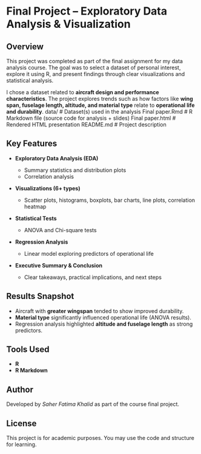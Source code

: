 # Final Project – Exploratory Data Analysis & Visualization

## Overview

This project was completed as part of the final assignment for my data analysis course. The goal was to select a dataset of personal interest, explore it using R, and present findings through clear visualizations and statistical analysis.

I chose a dataset related to **aircraft design and performance characteristics**. The project explores trends such as how factors like **wing span, fuselage length, altitude, and material type** relate to **operational life and durability**.
 data/              # Dataset(s) used in the analysis
 Final paper.Rmd    # R Markdown file (source code for analysis + slides)
 Final paper.html   # Rendered HTML presentation
 README.md          # Project description

## Key Features

* **Exploratory Data Analysis (EDA)**

  * Summary statistics and distribution plots
  * Correlation analysis

* **Visualizations (6+ types)**

  * Scatter plots, histograms, boxplots, bar charts, line plots, correlation heatmap

* **Statistical Tests**

  * ANOVA and Chi-square tests

* **Regression Analysis**

  * Linear model exploring predictors of operational life

* **Executive Summary & Conclusion**

  * Clear takeaways, practical implications, and next steps


## Results Snapshot

* Aircraft with **greater wingspan** tended to show improved durability.
* **Material type** significantly influenced operational life (ANOVA results).
* Regression analysis highlighted **altitude and fuselage length** as strong predictors.

## Tools Used

* **R** 
* **R Markdown** 

## Author

Developed by *Saher Fatima Khalid* as part of the course final project.

## License

This project is for academic purposes. You may use the code and structure for learning.
